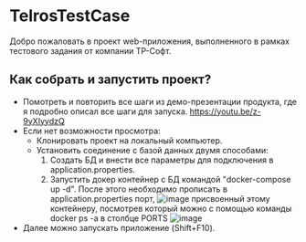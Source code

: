 # TelrosTestCase
Добро пожаловать в проект web-приложения, выполненного в рамках тестового задания от компании ТР-Софт.

## Как собрать и запустить проект?
* Помотреть и повторить все шаги из демо-презентации продукта, где я подробно описал все шаги для запуска. https://youtu.be/z-9yXIyydzQ
* Если нет возможности просмотра:
    * Клонировать проект на локальный компьютер.
    * Установить соединение с базой данных двумя способами:
        1) Создать БД и внести все параметры для подключения в application.properties.
        2) Запустить докер контейнер с БД командой "docker-compose up -d". После этого необходимо прописать в application.properties порт,
 ![image](https://github.com/Modusen/TelrosTestCase/assets/108898417/7173bea8-72a0-4370-9700-32c7fcfc8011)
 присвоенный этому контейнеру, посмотрев который можно с помощью команды docker ps -a в столбце PORTS ![image](https://github.com/Modusen/TelrosTestCase/assets/108898417/9d7b73c2-a503-45f1-a24b-346580a12b1d)
* Далее можно запускать приложение (Shift+F10).
